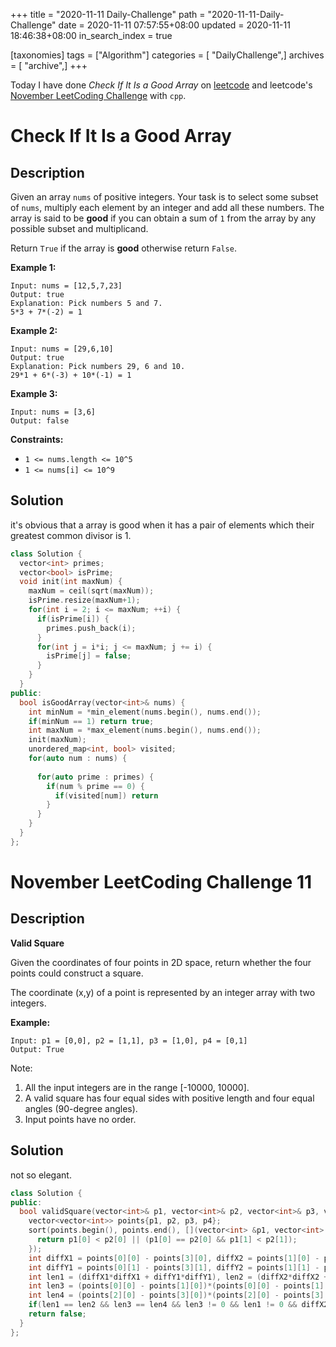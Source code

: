 +++
title = "2020-11-11 Daily-Challenge"
path = "2020-11-11-Daily-Challenge"
date = 2020-11-11 07:57:55+08:00
updated = 2020-11-11 18:46:38+08:00
in_search_index = true

[taxonomies]
tags = ["Algorithm"]
categories = [ "DailyChallenge",]
archives = [ "archive",]
+++

Today I have done *Check If It Is a Good Array* on [leetcode](https://leetcode.com/problems/check-if-it-is-a-good-array/) and leetcode's [November LeetCoding Challenge](https://leetcode.com/explore/challenge/card/november-leetcoding-challenge/565/week-2-november-8th-november-14th/3527/) with `cpp`.

<!-- more -->

# Check If It Is a Good Array

## Description

Given an array `nums` of positive integers. Your task is to select some subset of `nums`, multiply each element by an integer and add all these numbers. The array is said to be **good** if you can obtain a sum of `1` from the array by any possible subset and multiplicand.

Return `True` if the array is **good** otherwise return `False`.

**Example 1:**

```
Input: nums = [12,5,7,23]
Output: true
Explanation: Pick numbers 5 and 7.
5*3 + 7*(-2) = 1
```

**Example 2:**

```
Input: nums = [29,6,10]
Output: true
Explanation: Pick numbers 29, 6 and 10.
29*1 + 6*(-3) + 10*(-1) = 1
```

**Example 3:**

```
Input: nums = [3,6]
Output: false
```

**Constraints:**

- `1 <= nums.length <= 10^5`
- `1 <= nums[i] <= 10^9`

## Solution

it's obvious that a array is good when it has a pair of elements which their greatest common divisor is 1.

``` cpp
class Solution {
  vector<int> primes;
  vector<bool> isPrime;
  void init(int maxNum) {
    maxNum = ceil(sqrt(maxNum));
    isPrime.resize(maxNum+1);
    for(int i = 2; i <= maxNum; ++i) {
      if(isPrime[i]) {
        primes.push_back(i);
      }
      for(int j = i*i; j <= maxNum; j += i) {
        isPrime[j] = false;
      }
    }
  }
public:
  bool isGoodArray(vector<int>& nums) {
    int minNum = *min_element(nums.begin(), nums.end());
    if(minNum == 1) return true;
    int maxNum = *max_element(nums.begin(), nums.end());
    init(maxNum);
    unordered_map<int, bool> visited;
    for(auto num : nums) {
      
      for(auto prime : primes) {
        if(num % prime == 0) {
          if(visited[num]) return
        }
      }
    }
  }
};
```

# November LeetCoding Challenge 11

## Description

**Valid Square**

Given the coordinates of four points in 2D space, return whether the four points could construct a square.

The coordinate (x,y) of a point is represented by an integer array with two integers.

**Example:**

```
Input: p1 = [0,0], p2 = [1,1], p3 = [1,0], p4 = [0,1]
Output: True
```

Note:

1. All the input integers are in the range [-10000, 10000].
2. A valid square has four equal sides with positive length and four equal angles (90-degree angles).
3. Input points have no order.

## Solution

not so elegant.

``` cpp
class Solution {
public:
  bool validSquare(vector<int>& p1, vector<int>& p2, vector<int>& p3, vector<int>& p4) {
    vector<vector<int>> points{p1, p2, p3, p4};
    sort(points.begin(), points.end(), [](vector<int> &p1, vector<int> &p2) {
      return p1[0] < p2[0] || (p1[0] == p2[0] && p1[1] < p2[1]);
    });
    int diffX1 = points[0][0] - points[3][0], diffX2 = points[1][0] - points[2][0];
    int diffY1 = points[0][1] - points[3][1], diffY2 = points[1][1] - points[2][1];
    int len1 = (diffX1*diffX1 + diffY1*diffY1), len2 = (diffX2*diffX2 + diffY2*diffY2);
    int len3 = (points[0][0] - points[1][0])*(points[0][0] - points[1][0]) + (points[0][1] - points[1][1])*(points[0][1] - points[1][1]);
    int len4 = (points[2][0] - points[3][0])*(points[2][0] - points[3][0]) + (points[2][1] - points[3][1])*(points[2][1] - points[3][1]);
    if(len1 == len2 && len3 == len4 && len3 != 0 && len1 != 0 && diffX2*diffX1 + diffY1*diffY2 == 0) return true;
    return false;
  }
};
```
